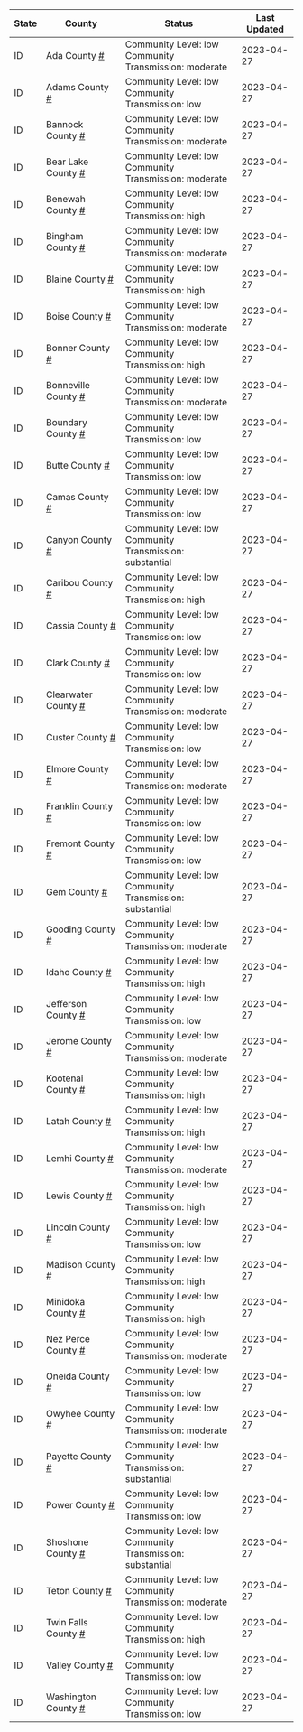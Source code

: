State | County | Status | Last Updated
--- | --- | --- | --- 
ID | Ada County <a href="#ada_county">#</a> | <a name="ada_county"></a>Community Level: low<br/>Community Transmission: moderate | 2023-04-27
ID | Adams County <a href="#adams_county">#</a> | <a name="adams_county"></a>Community Level: low<br/>Community Transmission: low | 2023-04-27
ID | Bannock County <a href="#bannock_county">#</a> | <a name="bannock_county"></a>Community Level: low<br/>Community Transmission: moderate | 2023-04-27
ID | Bear Lake County <a href="#bear_lake_county">#</a> | <a name="bear_lake_county"></a>Community Level: low<br/>Community Transmission: moderate | 2023-04-27
ID | Benewah County <a href="#benewah_county">#</a> | <a name="benewah_county"></a>Community Level: low<br/>Community Transmission: high | 2023-04-27
ID | Bingham County <a href="#bingham_county">#</a> | <a name="bingham_county"></a>Community Level: low<br/>Community Transmission: moderate | 2023-04-27
ID | Blaine County <a href="#blaine_county">#</a> | <a name="blaine_county"></a>Community Level: low<br/>Community Transmission: high | 2023-04-27
ID | Boise County <a href="#boise_county">#</a> | <a name="boise_county"></a>Community Level: low<br/>Community Transmission: moderate | 2023-04-27
ID | Bonner County <a href="#bonner_county">#</a> | <a name="bonner_county"></a>Community Level: low<br/>Community Transmission: high | 2023-04-27
ID | Bonneville County <a href="#bonneville_county">#</a> | <a name="bonneville_county"></a>Community Level: low<br/>Community Transmission: moderate | 2023-04-27
ID | Boundary County <a href="#boundary_county">#</a> | <a name="boundary_county"></a>Community Level: low<br/>Community Transmission: low | 2023-04-27
ID | Butte County <a href="#butte_county">#</a> | <a name="butte_county"></a>Community Level: low<br/>Community Transmission: low | 2023-04-27
ID | Camas County <a href="#camas_county">#</a> | <a name="camas_county"></a>Community Level: low<br/>Community Transmission: low | 2023-04-27
ID | Canyon County <a href="#canyon_county">#</a> | <a name="canyon_county"></a>Community Level: low<br/>Community Transmission: substantial | 2023-04-27
ID | Caribou County <a href="#caribou_county">#</a> | <a name="caribou_county"></a>Community Level: low<br/>Community Transmission: high | 2023-04-27
ID | Cassia County <a href="#cassia_county">#</a> | <a name="cassia_county"></a>Community Level: low<br/>Community Transmission: low | 2023-04-27
ID | Clark County <a href="#clark_county">#</a> | <a name="clark_county"></a>Community Level: low<br/>Community Transmission: low | 2023-04-27
ID | Clearwater County <a href="#clearwater_county">#</a> | <a name="clearwater_county"></a>Community Level: low<br/>Community Transmission: moderate | 2023-04-27
ID | Custer County <a href="#custer_county">#</a> | <a name="custer_county"></a>Community Level: low<br/>Community Transmission: low | 2023-04-27
ID | Elmore County <a href="#elmore_county">#</a> | <a name="elmore_county"></a>Community Level: low<br/>Community Transmission: moderate | 2023-04-27
ID | Franklin County <a href="#franklin_county">#</a> | <a name="franklin_county"></a>Community Level: low<br/>Community Transmission: low | 2023-04-27
ID | Fremont County <a href="#fremont_county">#</a> | <a name="fremont_county"></a>Community Level: low<br/>Community Transmission: low | 2023-04-27
ID | Gem County <a href="#gem_county">#</a> | <a name="gem_county"></a>Community Level: low<br/>Community Transmission: substantial | 2023-04-27
ID | Gooding County <a href="#gooding_county">#</a> | <a name="gooding_county"></a>Community Level: low<br/>Community Transmission: moderate | 2023-04-27
ID | Idaho County <a href="#idaho_county">#</a> | <a name="idaho_county"></a>Community Level: low<br/>Community Transmission: high | 2023-04-27
ID | Jefferson County <a href="#jefferson_county">#</a> | <a name="jefferson_county"></a>Community Level: low<br/>Community Transmission: low | 2023-04-27
ID | Jerome County <a href="#jerome_county">#</a> | <a name="jerome_county"></a>Community Level: low<br/>Community Transmission: moderate | 2023-04-27
ID | Kootenai County <a href="#kootenai_county">#</a> | <a name="kootenai_county"></a>Community Level: low<br/>Community Transmission: high | 2023-04-27
ID | Latah County <a href="#latah_county">#</a> | <a name="latah_county"></a>Community Level: low<br/>Community Transmission: high | 2023-04-27
ID | Lemhi County <a href="#lemhi_county">#</a> | <a name="lemhi_county"></a>Community Level: low<br/>Community Transmission: moderate | 2023-04-27
ID | Lewis County <a href="#lewis_county">#</a> | <a name="lewis_county"></a>Community Level: low<br/>Community Transmission: high | 2023-04-27
ID | Lincoln County <a href="#lincoln_county">#</a> | <a name="lincoln_county"></a>Community Level: low<br/>Community Transmission: low | 2023-04-27
ID | Madison County <a href="#madison_county">#</a> | <a name="madison_county"></a>Community Level: low<br/>Community Transmission: high | 2023-04-27
ID | Minidoka County <a href="#minidoka_county">#</a> | <a name="minidoka_county"></a>Community Level: low<br/>Community Transmission: high | 2023-04-27
ID | Nez Perce County <a href="#nez_perce_county">#</a> | <a name="nez_perce_county"></a>Community Level: low<br/>Community Transmission: moderate | 2023-04-27
ID | Oneida County <a href="#oneida_county">#</a> | <a name="oneida_county"></a>Community Level: low<br/>Community Transmission: low | 2023-04-27
ID | Owyhee County <a href="#owyhee_county">#</a> | <a name="owyhee_county"></a>Community Level: low<br/>Community Transmission: moderate | 2023-04-27
ID | Payette County <a href="#payette_county">#</a> | <a name="payette_county"></a>Community Level: low<br/>Community Transmission: substantial | 2023-04-27
ID | Power County <a href="#power_county">#</a> | <a name="power_county"></a>Community Level: low<br/>Community Transmission: low | 2023-04-27
ID | Shoshone County <a href="#shoshone_county">#</a> | <a name="shoshone_county"></a>Community Level: low<br/>Community Transmission: substantial | 2023-04-27
ID | Teton County <a href="#teton_county">#</a> | <a name="teton_county"></a>Community Level: low<br/>Community Transmission: moderate | 2023-04-27
ID | Twin Falls County <a href="#twin_falls_county">#</a> | <a name="twin_falls_county"></a>Community Level: low<br/>Community Transmission: high | 2023-04-27
ID | Valley County <a href="#valley_county">#</a> | <a name="valley_county"></a>Community Level: low<br/>Community Transmission: low | 2023-04-27
ID | Washington County <a href="#washington_county">#</a> | <a name="washington_county"></a>Community Level: low<br/>Community Transmission: low | 2023-04-27
